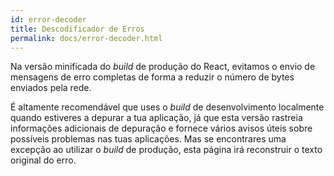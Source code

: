 ```yaml
---
id: error-decoder
title: Descodificador de Erros
permalink: docs/error-decoder.html
---
```


Na versão minificada do _build_ de produção do React, evitamos o envio de mensagens de erro completas de forma a reduzir o número de bytes enviados pela rede.

É altamente recomendável que uses o _build_ de desenvolvimento localmente quando estiveres a depurar a tua aplicação, já que esta versão rastreia informações adicionais de depuração e fornece vários avisos úteis sobre possíveis problemas nas tuas aplicações. Mas se encontrares uma excepção ao utilizar o _build_ de produção, esta página irá reconstruir o texto original do erro.
